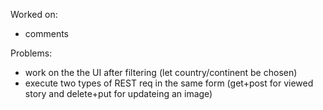Worked on:
- comments


Problems:
- work on the the UI after filtering (let country/continent be chosen)
- execute two types of REST req in the same form (get+post for viewed story and delete+put for updateing an image)